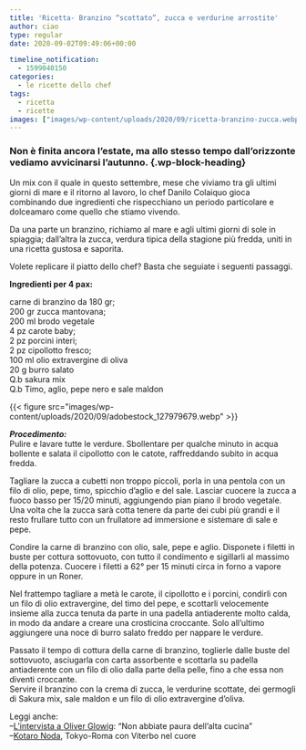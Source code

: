 ```yaml
---
title: 'Ricetta- Branzino “scottato”, zucca e verdurine arrostite'
author: ciao
type: regular
date: 2020-09-02T09:49:06+00:00

timeline_notification:
  - 1599040150
categories:
  - le ricette dello chef
tags:
  - ricetta
  - ricette
images: ["images/wp-content/uploads/2020/09/ricetta-branzino-zucca.webp"]
---
```

### Non è finita ancora l&#8217;estate, ma allo stesso tempo dall&#8217;orizzonte vediamo avvicinarsi l&#8217;autunno.  {.wp-block-heading}

Un mix con il quale in questo settembre, mese che viviamo tra gli ultimi giorni di mare e il ritorno al lavoro, lo chef Danilo Colaiquo gioca combinando due ingredienti che rispecchiano un periodo particolare e dolceamaro come quello che stiamo vivendo. 

Da una parte un branzino, richiamo al mare e agli ultimi giorni di sole in spiaggia; dall&#8217;altra la zucca, verdura tipica della stagione più fredda, uniti in una ricetta gustosa e saporita. 

Volete replicare il piatto dello chef? Basta che seguiate i seguenti passaggi.

**Ingredienti per 4 pax:**

carne di branzino da 180 gr;  
200 gr zucca mantovana;  
200 ml brodo vegetale  
4 pz carote baby;  
2 pz porcini interi;  
2 pz cipollotto fresco;  
100 ml olio extravergine di oliva  
20 g burro salato  
Q.b sakura mix  
Q.b Timo, aglio, pepe nero e sale maldon


{{< figure src="images/wp-content/uploads/2020/09/adobestock_127979679.webp" >}}


**_Procedimento:_**  
Pulire e lavare tutte le verdure. Sbollentare per qualche minuto in acqua bollente e salata il cipollotto con le catote, raffreddando subito in acqua fredda.  
  
Tagliare la zucca a cubetti non troppo piccoli, porla in una pentola con un filo di olio, pepe, timo, spicchio d&#8217;aglio e del sale. Lasciar cuocere la zucca a fuoco basso per 15/20 minuti, aggiungendo pian piano il brodo vegetale. Una volta che la zucca sarà cotta tenere da parte dei cubi più grandi e il resto frullare tutto con un frullatore ad immersione e sistemare di sale e pepe.  
  
Condire la carne di branzino con olio, sale, pepe e aglio. Disponete i filetti in buste per cottura sottovuoto, con tutto il condimento e sigillarli al massimo della potenza. Cuocere i filetti a 62° per 15 minuti circa in forno a vapore oppure in un Roner.  
  
Nel frattempo tagliare a metà le carote, il cipollotto e i porcini, condirli con un filo di olio extravergine, del timo del pepe, e scottarli velocemente insieme alla zucca tenuta da parte in una padella antiaderente molto calda, in modo da andare a creare una crosticina croccante. Solo all&#8217;ultimo aggiungere una noce di burro salato freddo per nappare le verdure. 

Passato il tempo di cottura della carne di branzino, toglierle dalle buste del sottovuoto, asciugarla con carta assorbente e scottarla su padella antiaderente con un filo di olio dalla parte della pelle, fino a che essa non diventi croccante.  
Servire il branzino con la crema di zucca, le verdurine scottate, dei germogli di Sakura mix, sale maldon e un filo di olio extravergine d&#8217;oliva.

Leggi anche:  
&#8211;<a href="https://aleepepe.com/2020/08/10/intervista-oliver-glowig-barrique/" target="_blank" rel="noreferrer noopener">L&#8217;intervista a Oliver Glowig</a>: &#8220;Non abbiate paura dell&#8217;alta cucina&#8221;  
&#8211;<a href="https://aleepepe.com/2020/07/20/kotaro-noda-intervista/" target="_blank" rel="noreferrer noopener">Kotaro Noda</a>, Tokyo-Roma con Viterbo nel cuore